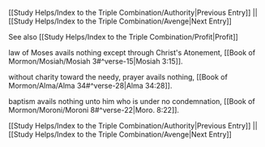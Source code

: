 [[Study Helps/Index to the Triple Combination/Authority|Previous Entry]]  ||  [[Study Helps/Index to the Triple Combination/Avenge|Next Entry]]

 See also [[Study Helps/Index to the Triple Combination/Profit|Profit]]

 law of Moses avails nothing except through Christ's Atonement, [[Book of Mormon/Mosiah/Mosiah 3#^verse-15|Mosiah 3:15]].

 without charity toward the needy, prayer avails nothing, [[Book of Mormon/Alma/Alma 34#^verse-28|Alma 34:28]].

 baptism avails nothing unto him who is under no condemnation, [[Book of Mormon/Moroni/Moroni 8#^verse-22|Moro. 8:22]].

[[Study Helps/Index to the Triple Combination/Authority|Previous Entry]]  ||  [[Study Helps/Index to the Triple Combination/Avenge|Next Entry]]